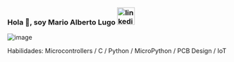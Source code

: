 ### Hola 👋, soy Mario Alberto Lugo [<img src='https://cdn.jsdelivr.net/npm/simple-icons@3.0.1/icons/linkedin.svg' alt='linkedin' height='40'>](https://www.linkedin.com/in/marioalugo//)  
![image](https://drive.google.com/uc?export=view&id=1fH4-ohlM8aSTcqwBUrXze_IJlTIZrc5s)



Habilidades: Microcontrollers / C / Python / MicroPython / PCB Design / IoT





